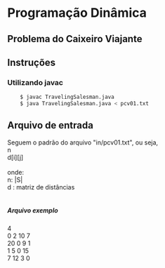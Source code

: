 # Programação Dinâmica
## Problema do Caixeiro Viajante

## Instruções

### Utilizando javac
```sh
    $ javac TravelingSalesman.java
    $ java TravelingSalesman.java < pcv01.txt
```
## Arquivo de entrada
Seguem o padrão do arquivo "in/pcv01.txt", ou seja, 
<br>
n <br>
d[i][j] <br>
<br>
onde:
<br>
n: |S|<br>
d : matriz de distâncias<br>
<br>
##### Arquivo exemplo
4 <br>
0 2 10 7 <br>
20 0 9 1 <br>
1 5 0 15 <br>
7 12 3 0 <br>
